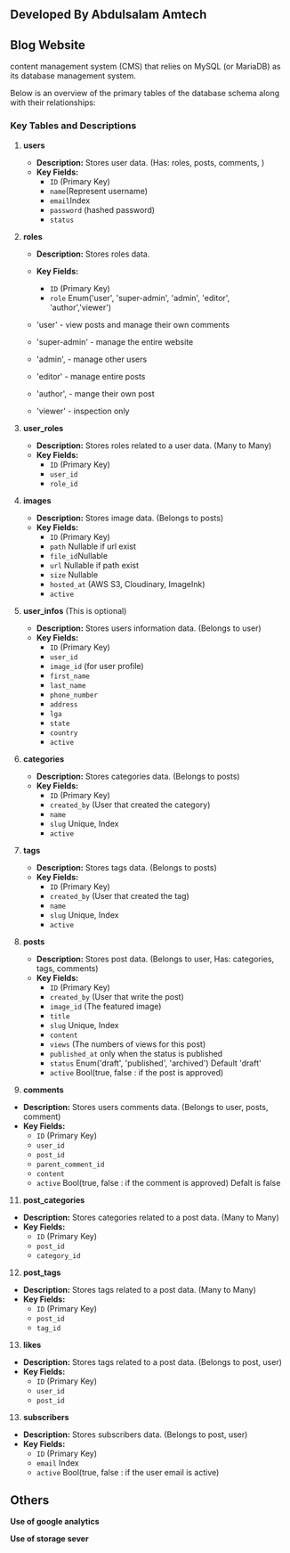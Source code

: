 ## Developed By Abdulsalam Amtech

## Blog Website

content management system (CMS) that relies on MySQL (or MariaDB) as its database management system.

Below is an overview of the primary tables of the database schema along with their relationships:

### Key Tables and Descriptions

1. **users**
   - **Description:** Stores user data. (Has: roles, posts, comments, )
   - **Key Fields:**
     - `ID` (Primary Key)
     - `name`(Represent username)
     - `email`Index
     - `password` (hashed password)
     - `status`

2. **roles**
   - **Description:** Stores roles data.
   - **Key Fields:**
     - `ID` (Primary Key)
     - `role` Enum('user', 'super-admin', 'admin', 'editor', 'author','viewer')

    - 'user' - view posts and manage their own comments
    - 'super-admin' - manage the entire website
    - 'admin', - manage other users
    - 'editor' - manage entire posts
    - 'author', - mange their own post
    - 'viewer' - inspection only

3. **user_roles**
   - **Description:** Stores roles related to a user data. (Many to Many)
   - **Key Fields:**
     - `ID` (Primary Key)
     - `user_id`
     - `role_id`

4. **images**
   - **Description:** Stores image data. (Belongs to posts)
   - **Key Fields:**
     - `ID` (Primary Key)
     - `path` Nullable if url exist
     - `file_id`Nullable
     - `url` Nullable if path exist
     - `size` Nullable
     - `hosted_at` (AWS S3, Cloudinary, ImageInk)
     - `active` 

5. **user_infos** (This is optional)
   - **Description:** Stores users information data. (Belongs to user)
   - **Key Fields:**
     - `ID` (Primary Key)
     - `user_id`
     - `image_id` (for user profile)
     - `first_name`
     - `last_name`
     - `phone_number`
     - `address`
     - `lga`
     - `state`
     - `country`
     - `active`

6. **categories**
   - **Description:** Stores categories data. (Belongs to posts)
   - **Key Fields:**
     - `ID` (Primary Key)
     - `created_by` (User that created the category)
     - `name`
     - `slug` Unique, Index
     - `active`

7. **tags**
   - **Description:** Stores tags data. (Belongs to posts)
   - **Key Fields:**
     - `ID` (Primary Key)
     - `created_by` (User that created the tag)
     - `name`
     - `slug` Unique, Index
     - `active`


9. **posts**
   - **Description:** Stores post data. (Belongs to user, Has: categories, tags, comments)
   - **Key Fields:**
     - `ID` (Primary Key)
     - `created_by` (User that write the post)
     - `image_id`   (The featured image)
     - `title`
     - `slug` Unique, Index
     - `content`
     - `views` (The numbers of views for this post)
     - `published_at` only when the status is published
     - `status` Enum('draft', 'published', 'archived') Default 'draft'
     - `active` Bool(true, false : if the post is approved)

10. **comments**
   - **Description:** Stores users comments data. (Belongs to user, posts, comment)
   - **Key Fields:**
     - `ID` (Primary Key)
     - `user_id`
     - `post_id`
     - `parent_comment_id`
     - `content`
     - `active` Bool(true, false : if the comment is approved) Defalt is false


11. **post_categories**
   - **Description:** Stores categories related to a post data. (Many to Many)
   - **Key Fields:**
     - `ID` (Primary Key)
     - `post_id`
     - `category_id`

12. **post_tags**
   - **Description:** Stores tags related to a post data. (Many to Many)
   - **Key Fields:**
     - `ID` (Primary Key)
     - `post_id`
     - `tag_id`

13. **likes**
   - **Description:** Stores tags related to a post data. (Belongs to post, user)
   - **Key Fields:**
     - `ID` (Primary Key)
     - `user_id`
     - `post_id`

13. **subscribers**
   - **Description:** Stores subscribers data. (Belongs to post, user)
   - **Key Fields:**
     - `ID` (Primary Key)
     - `email` Index
     - `active` Bool(true, false : if the user email is active)

     


## Others

**Use of google analytics**

**Use of storage sever**

